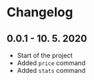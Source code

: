 # Changelog

## 0.0.1 - 10. 5. 2020

- Start of the project
- Added `price` command
- Added `stats` command